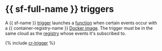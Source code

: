 # {{ sf-full-name }} triggers

A {{ sf-name }} [trigger](../../functions/concepts/trigger/index.md) launches a [function](../../functions/concepts/function.md) when certain events occur with a {{ container-registry-name }} [Docker image](docker-image.md). The trigger must be in the same cloud as the [registry](registry.md) whose events it's subscribed to.

{% include [cr-trigger](../../_includes/functions/cr-trigger.md) %}